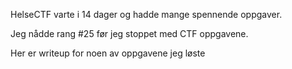 HelseCTF varte i 14 dager og hadde mange spennende oppgaver.

Jeg nådde rang #25 før jeg stoppet med CTF oppgavene. 

Her er writeup for noen av oppgavene jeg løste

